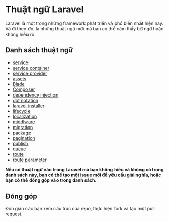 # Thuật ngữ Laravel

Laravel là một trong những framework phát triển và phổ biến nhất hiện nay. Và đi theo đó, là những thuật ngữ mới mà bạn có thể cảm thấy bỡ ngỡ hoặc không hiểu rõ.

## Danh sách thuật ngữ

* [service](data/service.md)
* [service container](data/service_container.md)
* [service provider](data/service_provider.md)
* [assets](data/assets.md)
* [Blade](data/blade.md)
* [Composer](data/composer.md)
* [dependency injection](data/dependency_injection.md)
* [dot notation](data/dot_notation.md)
* [laravel installer](data/laravel_installer.md)
* [lifecycle](data/lifecycle.md)
* [localization](data/localization.md)
* [middlware](data/middleware.md)
* [migration](data/migration.md)
* [package](data/package.md)
* [pagination](data/pagination.md)
* [publish](data/publish.md)
* [queue](data/queue.md)
* [route](data/route.md)
* [route parameter](data/route_parameter.md)

**Nếu có thuật ngữ nào trong Laravel mà bạn không hiểu và không có trong danh sách này, bạn có thể tạo [một issue mới](https://github.com/petehouston/thuat-ngu-laravel/issues) để yêu cầu giải nghĩa, hoặc bạn có thể đóng góp vào trong danh sách.**

## Đóng góp

Đơn giản các bạn xem cấu trúc của repo, thực hiện fork và tạo một pull request.